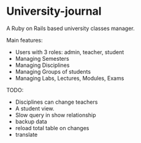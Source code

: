 # University-journal
A Ruby on Rails based university classes manager.

Main features:
- Users with 3 roles: admin, teacher, student
- Managing Semesters
- Managing Disciplines
- Managing Groups of students
- Managing Labs, Lectures, Modules, Exams

TODO:
- Disciplines can change teachers
- A student view.
- Slow query in show relationship
- backup data
- reload total table on changes
- translate